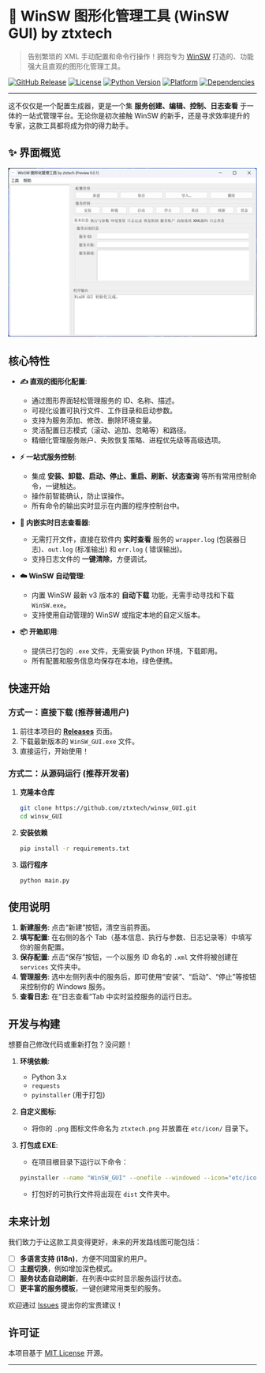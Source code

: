 # 🚀 WinSW 图形化管理工具 (WinSW GUI) by ztxtech

> 告别繁琐的 XML 手动配置和命令行操作！拥抱专为 [WinSW](https://github.com/winsw/winsw) 打造的、功能强大且直观的图形化管理工具。

[![GitHub Release](https://img.shields.io/github/v/release/ztxtech/winsw_GUI?include_prereleases&sort=semver&style=flat-square)](https://github.com/ztxtech/winsw_GUI/releases)
[![License](https://img.shields.io/github/license/ztxtech/winsw_GUI?style=flat-square)](LICENSE)
[![Python Version](https://img.shields.io/badge/python-3.12-blue?style=flat-square)](https://www.python.org/)
[![Platform](https://img.shields.io/badge/platform-windows-lightgrey?style=flat-square)](https://github.com/ztxtech/winsw_GUI)
[![Dependencies](https://img.shields.io/badge/dependencies-requests-orange?style=flat-square)](https://github.com/ztxtech/winsw_GUI)

---

这不仅仅是一个配置生成器，更是一个集 **服务创建、编辑、控制、日志查看**
于一体的一站式管理平台。无论你是初次接触 WinSW 的新手，还是寻求效率提升的专家，这款工具都将成为你的得力助手。

## ✨ 界面概览

![界面](etc/screenshot/main.png)

## 核心特性

- **✍️ 直观的图形化配置**:

  - 通过图形界面轻松管理服务的 ID、名称、描述。
  - 可视化设置可执行文件、工作目录和启动参数。
  - 支持为服务添加、修改、删除环境变量。
  - 灵活配置日志模式（滚动、追加、忽略等）和路径。
  - 精细化管理服务账户、失败恢复策略、进程优先级等高级选项。

- **⚡️ 一站式服务控制**:

  - 集成 **安装、卸载、启动、停止、重启、刷新、状态查询** 等所有常用控制命令，一键触达。
  - 操作前智能确认，防止误操作。
  - 所有命令的输出实时显示在内置的程序控制台中。

- **📜 内嵌实时日志查看器**:

  - 无需打开文件，直接在软件内 **实时查看** 服务的 `wrapper.log` (包装器日志)、`out.log` (标准输出) 和 `err.log` (
    错误输出)。
  - 支持日志文件的 **一键清除**，方便调试。

- **☁️ WinSW 自动管理**:

  - 内置 WinSW 最新 v3 版本的 **自动下载** 功能，无需手动寻找和下载 `WinSW.exe`。
  - 支持使用自动管理的 WinSW 或指定本地的自定义版本。

- **📦 开箱即用**:

  - 提供已打包的 `.exe` 文件，无需安装 Python 环境，下载即用。
  - 所有配置和服务信息均保存在本地，绿色便携。

## 快速开始

### 方式一：直接下载 (推荐普通用户)

1. 前往本项目的 [**Releases**](https://github.com/ztxtech/winsw_GUI/releases) 页面。
2. 下载最新版本的 `WinSW_GUI.exe` 文件。
3. 直接运行，开始使用！

### 方式二：从源码运行 (推荐开发者)

1. **克隆本仓库**

   ```bash
   git clone https://github.com/ztxtech/winsw_GUI.git
   cd winsw_GUI
   ```

2. **安装依赖**

   ```bash
   pip install -r requirements.txt
   ```

3. **运行程序**

   ```bash
   python main.py
   ```

## 使用说明

1. **新建服务**: 点击“新建”按钮，清空当前界面。
2. **填写配置**: 在右侧的各个 Tab（基本信息、执行与参数、日志记录等）中填写你的服务配置。
3. **保存配置**: 点击“保存”按钮，一个以服务 ID 命名的 `.xml` 文件将被创建在 `services` 文件夹中。
4. **管理服务**: 选中左侧列表中的服务后，即可使用“安装”、“启动”、“停止”等按钮来控制你的 Windows 服务。
5. **查看日志**: 在“日志查看”Tab 中实时监控服务的运行日志。

## 开发与构建

想要自己修改代码或重新打包？没问题！

1. **环境依赖**:

   - Python 3.x
   - `requests`
   - `pyinstaller` (用于打包)

2. **自定义图标**:

   - 将你的 `.png` 图标文件命名为 `ztxtech.png` 并放置在 `etc/icon/` 目录下。

3. **打包成 EXE**:

   - 在项目根目录下运行以下命令：

   <!-- end list -->

   ```bash
   pyinstaller --name "WinSW_GUI" --onefile --windowed --icon="etc/icon/ztxtech.png" --add-data "etc;etc" main.py
   ```

   - 打包好的可执行文件将出现在 `dist` 文件夹中。

## 未来计划

我们致力于让这款工具变得更好，未来的开发路线图可能包括：

- [ ] **多语言支持 (i18n)**，方便不同国家的用户。
- [ ] **主题切换**，例如增加深色模式。
- [ ] **服务状态自动刷新**，在列表中实时显示服务运行状态。
- [ ] **更丰富的服务模板**，一键创建常用类型的服务。

欢迎通过 [Issues](https://github.com/ztxtech/winsw_GUI/issues) 提出你的宝贵建议！

## 许可证

本项目基于 [MIT License](https://github.com/ztxtech/winsw_GUI/blob/main/LICENSE) 开源。

---
